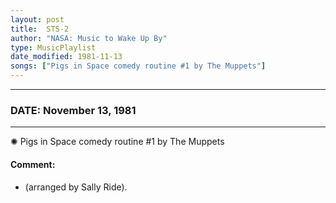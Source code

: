 ```yaml
---
layout: post
title:  STS-2
author: "NASA: Music to Wake Up By"
type: MusicPlaylist
date_modified: 1981-11-13
songs: ["Pigs in Space comedy routine #1 by The Muppets"]
---
```


----
### DATE: November 13, 1981
----
✺ Pigs in Space comedy routine #1 by The Muppets

#### Comment:
* (arranged by Sally Ride).



<br/>
<center>
	<a target="_blank"
	   href="https://twitter.com/intent/tweet?hashtags=Space,NASA,Playlist,NASAWakeupCalls,SpaceProgram&text={{ page.author}}, '{{ page.songs.first }}' {{ page.title }}, {{ page.date | date: '%B %d, %Y' }}. {{ site.url }}{{ page.url }}&via=nasawakeupcalls"><i class="fab fa-twitter" alt="Tweet this page" style="font-size: 1.3em;"></i></a>
	&nbsp; 	<i class="fas fa-user-astronaut" style="font-size: 1.5em;"></i> &nbsp;
    <a type="amzn" search="'Pigs in Space comedy routine #1 by The Muppets'" category="popular music">
    <i class="fab fa-amazon" style="font-size: 1.3em;"></i></a>
</center>
